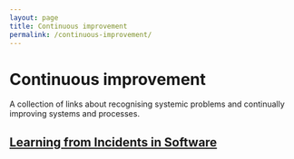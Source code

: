 ```yaml
---
layout: page
title: Continuous improvement
permalink: /continuous-improvement/
---
```


# Continuous improvement

A collection of links about recognising systemic problems and continually improving systems and processes.

## [Learning from Incidents in Software](https://www.learningfromincidents.io/)
